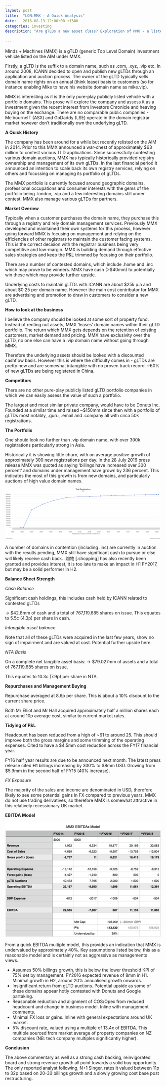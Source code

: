 ```yaml
---
layout: post
title:  "LON:MMX - A Quick Analysis"
date:   2016-08-13 12:00:00 +1300
categories: investing
description: "Are gTLDs a new asset class? Exploration of MMX - a listed investment vehicle for domain names."

---
```

Minds + Machines (MMX) is a gTLD (generic Top Level Domain) investment vehicle listed on the AIM under MMX.

Firstly, a gLTD is the suffix to a domain name, such as .com, .xyz, .vip etc. In around 2008, ICANN decided to open and publish new gLTDs through an application and auction process. The owner of the gLTD typically sells domain name rights on an annual (think lease) basis to customers (so for instance enabling Mike to have his website domain name as mike.vip).

MMX is interesting as it is the only pure-play publicly listed vehicle with a portfolio domains. This prose will explore the company and assess it as a investment given the recent interest from Investors Chronicle and heaving buying on the exchange. There are no comparable public companies - MelbourneIT (ASX) and GoDaddy (LSE) operate in the domain registrar market however don’t traditionally own the underlying gLTD.

**A Quick History**

The company has been around for a while but recently relisted on the AIM in 2014. Prior to this MMX announced a war-chest of approximately $63 million to contest various TLD applications. Since successfully contesting various domain auctions, MMX has typically historically provided registry ownership and management of its own gLTDs. In the last financial period it announced an intention to scale back its own registry services, relying on others and focussing on managing its portfolio of gLTDs.

The MMX portfolio is currently focused around geographic domains, professional occupations and consumer interests with the gems of the portfolio being .london, .vip and a few interesting domains still under contest. MMX also manage various gLTDs for partners.

**Market Overiew**

Typically when a customer purchases the domain name, they purchase this through a registry and rely domain management services. Previously MMX developed and maintained their own systems for this process, however going forward MMX is focusing on management and relying on the efficiencies of other registrars to maintain the customer facing systems. This is the correct decision with the registrar business being very competitive and low-margin. MMX is building demand through effective sales strategies and keep the P&L trimmed by focusing on their portfolio.

There are a number of contested domains, which include .home and .inc which may prove to be winners. MMX have cash (>$40mm) to potentially win these which may provide further upside.

Underlying costs to maintain gLTDs with ICANN are about $25k p.a and about $0.25 per domain name. However the main cost contributor for MMX are advertising and promotion to draw in customers to consider a new gLTD.

**How to look at the business**

I believe the company should be looked at some sort of property fund. Instead of renting out assets, MMX ‘leases’ domain names within their gLTD portfolio. The return which MMX gets depends on the retention of existing customers, market demand and pricing. MMX have exclusivity over the gLTD, no one else can have a .vip domain name without going through MMX.

Therefore the underlying assets should be looked with a discounted cashflow basis. However this is where the difficulty comes in - gLTDs are pretty new and are somewhat intangible with no proven track record. ~60% of new gLTDs are being registered in China.

**Competitors**

There are no other pure-play publicly listed gLTD portfolio companies in which we can easily assess the value of such a portfolio.

The largest and most similar private company, would have to be Donuts Inc. Founded at a similar time and raised ~$150mm since then with a portfolio of gLTDs most notably, .guru, .email and .company all with circa 50k registrations.

**The Portfolio**

One should look no further than .vip domain name, with over 300k registrations particularly strong in Asia.

Historically it is showing little churn, with on average positive growth of approximately 300 new registrations per day. In the 28 July 2016 press release MMX was quoted as saying ‘billings have increased over 300 percent’ and domains under management have grown by 236 percent. This indicates the most of this growth is from new domains, and particularly auctions of high value domain names.

![VIP Registrations](/images/vip%20registratrions.png)


A number of domains in contention (including .inc) are currently in auction with the results pending, MMX still have significant cash to pursue or else will likely receive cash back. .购物  [.shopping] has also recently been granted and provides interest, it is too late to make an impact in H1 FY2017, but may be a solid performer in H2.


**Balance Sheet Strength**

*Cash Balance*

Significant cash holdings, this includes cash held by ICANN related to contested gLTDs

-> $42.8mm of cash and a total of 767,119,685 shares on issue.
This equates to 5.5c (4.3p) per share in cash.

*Intangible asset balance*

Note that all of these gLTDs were acquired in the last few years, show no sign of impairment and are valued at cost. Potential further upside here.

*NTA Basis*

On a complete net tangible asset basis:
-> $79.027mm of assets and a total of 767,119,685 shares on issue.

This equates to 10.3c (7.9p) per share in NTA.

**Repurchases and Management Buying**

Repurchase averaged at 8.6p per share. This is about a 10% discount to the current share price.

Both Mr Elliot and Mr Hall acquired approximately half a million shares each at around 10p average cost, similar to current market rates.

**Tidying of P&L**

Headcount has been reduced from a high of ~61 to around 25. This should improve both the gross margins and some trimming of the operating expenses. Cited to have a $4.5mm cost reduction across the FY17 financial year.

FY16 half year results are due to be announced next month. The latest press release cited H1 billings increasing by 300% to $8mm USD. Growing from $5.9mm in the second half of FY15 (40% increase).

*FX Exposure*


The majority of the sales and income are denominated in USD, therefore likely to see some potential gains in FX compared to previous years. MMX do not use trading derivatives, so therefore MMX is somewhat attractive in this relatively recessionary UK market.


**EBITDA Model**


![Quick Model](/images/model.jpg)

From a quick EBITDA multiple model, this provides an indication that MMX is undervalued by approximately 40%. Key assumptions listed below, this as a reasonable model and is certainly not as aggressive as managements views.

- Assumes 50% billings growth, this is below the lower threshold KPI of 75% set by management. FY2016 expected revenue of 8mm in H1. Minimal growth in H2, around 20% annualised growth onwards.
- Insignificant return from gLTD auctions. Potential upside as some of these domains appear hotly contested with Donuts and Google partaking.
- Reasonable reduction and alignment of COS/Opex from reduced headcount and change in business model. Inline with management comments.
- Minimal FX loss or gains. Inline with general expectations around UK market.
- 5% discount rate, valued using a multiple of 13.4x of EBITDA. This multiple sourced from market average of property companies on NZ companies (NB: tech company multiples significantly higher).

**Conclusion**

The above commentary as well as a strong cash backing, reinvigorated board and strong revenue growth all point towards a solid buy opportunity. The only reported analyst following, N+1 Singer, rates it valued between 11p to 32p based on 20-30 billings growth and a slowly growing cost base post restructuring.
